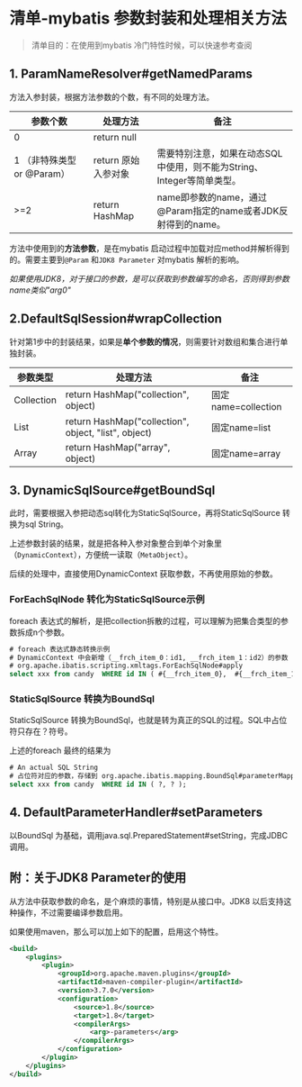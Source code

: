 # 清单-mybatis 参数封装和处理相关方法

> 清单目的：在使用到mybatis 冷门特性时候，可以快速参考查阅

## 1. ParamNameResolver#getNamedParams

方法入参封装，根据方法参数的个数，有不同的处理方法。

| 参数个数                   | 处理方法            | 备注                                                         |
| -------------------------- | ------------------- | ------------------------------------------------------------ |
| 0                          | return null         |                                                              |
| 1 （非特殊类型 or @Param） | return 原始入参对象 | 需要特别注意，如果在动态SQL中使用，则不能为String、Integer等简单类型。 |
| >=2                        | return HashMap      | name即参数的name，通过@Param指定的name或者JDK反射得到的name。 |

方法中使用到的**方法参数**，是在mybatis 启动过程中加载对应method并解析得到的。需要主要到`@Param` 和`JDK8 Parameter` 对mybatis 解析的影响。

*如果使用JDK8，对于接口的参数，是可以获取到参数编写的命名，否则得到参数name类似"arg0"*

## 2.DefaultSqlSession#wrapCollection

针对第1步中的封装结果，如果是**单个参数的情况**，则需要针对数组和集合进行单独封装。

| 参数类型   | 处理方法                                             | 备注                |
| ---------- | ---------------------------------------------------- | ------------------- |
| Collection | return HashMap("collection", object)                 | 固定name=collection |
| List       | return HashMap("collection", object, "list", object) | 固定name=list       |
| Array      | return HashMap("array", object)                      | 固定name=array      |

## 3. DynamicSqlSource#getBoundSql

此时，需要根据入参把动态sql转化为StaticSqlSource，再将StaticSqlSource 转换为sql String。

上述参数封装的结果，就是把各种入参对象整合到单个对象里（`DynamicContext`），方便统一读取（`MetaObject`）。

后续的处理中，直接使用DynamicContext 获取参数，不再使用原始的参数。

### ForEachSqlNode 转化为StaticSqlSource示例

foreach 表达式的解析，是把collection拆散的过程，可以理解为把集合类型的参数拆成n个参数。

```sql
# foreach 表达式静态转换示例
# DynamicContext 中会新增（__frch_item_0：id1, __frch_item_1：id2）的参数
# org.apache.ibatis.scripting.xmltags.ForEachSqlNode#apply
select xxx from candy  WHERE id IN ( #{__frch_item_0},  #{__frch_item_1} );

```

### StaticSqlSource 转换为BoundSql

StaticSqlSource 转换为BoundSql，也就是转为真正的SQL的过程。SQL中占位符只存在？符号。

上述的foreach 最终的结果为

```sql
# An actual SQL String
# 占位符对应的参数，存储到 org.apache.ibatis.mapping.BoundSql#parameterMappings
select xxx from candy  WHERE id IN ( ?, ? );
```

## 4. DefaultParameterHandler#setParameters

以BoundSql 为基础，调用java.sql.PreparedStatement#setString，完成JDBC调用。



## 附：关于JDK8 Parameter的使用

从方法中获取参数的命名，是个麻烦的事情，特别是从接口中。JDK8 以后支持这种操作，不过需要编译参数启用。

如果使用maven，那么可以加上如下的配置，启用这个特性。

```xml
<build>
	<plugins>
		<plugin>
			<groupId>org.apache.maven.plugins</groupId>
			<artifactId>maven-compiler-plugin</artifactId>
			<version>3.7.0</version>
			<configuration>
				<source>1.8</source>
				<target>1.8</target>
				<compilerArgs>
					<arg>-parameters</arg>
				</compilerArgs>
			</configuration>
		</plugin>
	</plugins>
</build>

```

